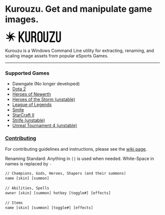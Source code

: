 # Kurouzu. Get and manipulate game images.
![Kurouzu Logo](Graphics/Logo/logo.png "Kurouzu Logo")

Kurouzu is a Windows Command Line utility for extracting, renaming, and scaling image assets from popular eSports Games.

* * *
### Supported Games

* Dawngate (No longer developed)
* [Dota 2](http://blog.dota2.com/ "Dota 2")
* [Heroes of Newerth](http://www.heroesofnewerth.com/?home "Heroes of Newerth")
* [Heroes of the Storm (unstable)](http://www.battle.net/heroes/ "Heroes of the Storm")
* [League of Legends](http://www.leagueoflegends.com/ "League of Legends")
* [Smite](http://www.hirezstudios.com/smite "Smite")
* [StarCraft II](http://www.battle.net/sc2/ "StarCraft II")
* [Strife (unstable)](https://strife.com/ "Strife")
* [Unreal Tournament 4 (unstable)](https://www.unrealtournament.com/ "Unreal Tournament 4")

### [Contributing](https://github.com/Briles/Kurouzu/wiki/Contributing)

For contributing guidelines and instructions, please see the [wiki page](https://github.com/Briles/Kurouzu/wiki/Contributing).

Renaming Standard:
Anything in `[]` is used when needed. White-Space in names is replaced by `-`

    // Champions, Gods, Heroes, Shapers (and their summons)
    name [skin] [summon]

    // Abilities, Spells
    owner [skin] [summon] hotkey [toggle#] [effects]

    // Items
    name [skin] [summon] [toggle#] [effects]
